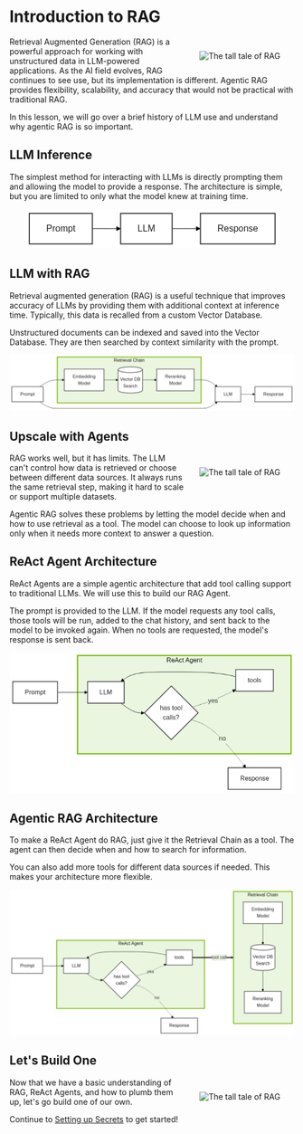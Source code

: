 # Introduction to RAG

<img src="_static/robots/bluegrass.png" alt="The tall tale of RAG" style="float:right;max-width:300px;margin:25px;" />

Retrieval Augmented Generation (RAG) is a powerful approach for working with unstructured data in LLM-powered applications. As the AI field evolves, RAG continues to see use, but its implementation is different. Agentic RAG provides flexibility, scalability, and accuracy that would not be practical with traditional RAG.

In this lesson, we will go over a brief history of LLM use and understand why agentic RAG is so important.

<!-- fold:break -->

## LLM Inference

The simplest method for interacting with LLMs is directly prompting them and allowing the model to provide a response. The architecture is simple, but you are limited to only what the model knew at training time.

<center>

![Basic LLM Diagram](img/basic_llm.png)

</center>

<!-- fold:break -->

## LLM with RAG

Retrieval augmented generation (RAG) is a useful technique that improves accuracy of LLMs by providing them with additional context at inference time. Typically, this data is recalled from a custom Vector Database.

Unstructured documents can be indexed and saved into the Vector Database. They are then searched by context similarity with the prompt.

<center>

![Basic RAG Architecture](img/basic_rag.png)

</center>

<!-- fold:break -->

## Upscale with Agents

<img src="_static/robots/supervisor.png" alt="The tall tale of RAG" style="float:right;max-width:300px;margin:25px;" />

RAG works well, but it has limits. The LLM can't control how data is retrieved or choose between different data sources. It always runs the same retrieval step, making it hard to scale or support multiple datasets.

Agentic RAG solves these problems by letting the model decide when and how to use retrieval as a tool. The model can choose to look up information only when it needs more context to answer a question.

<!-- fold:break -->

## ReAct Agent Architecture

ReAct Agents are a simple agentic architecture that add tool calling support to traditional LLMs. We will use this to build our RAG Agent.

The prompt is provided to the LLM. If the model requests any tool calls, those tools will be run, added to the chat history, and sent back to the model to be invoked again. When no tools are requested, the model's response is sent back.

<center>

![ReAct Agent](img/react_agent.png)

</center>

<!-- fold:break -->

## Agentic RAG Architecture

To make a ReAct Agent do RAG, just give it the Retrieval Chain as a tool. The agent can then decide when and how to search for information.

You can also add more tools for different data sources if needed. This makes your architecture more flexible.

<center>

![Agentic RAG](img/agentic_rag.png)

</center>

<!-- fold:break -->

## Let's Build One

<img src="_static/robots/plumber.png" alt="The tall tale of RAG" style="float:right;max-width:300px;margin:25px;" />

Now that we have a basic understanding of RAG, ReAct Agents, and how to plumb them up, let's go build one of our own.

Continue to [Setting up Secrets](secrets.md) to get started!
